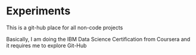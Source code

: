 # Experiments
This is a git-hub place for all non-code projects

Basically, I am doing the IBM Data Science Certification from Coursera and it requires me to explore Git-Hub
